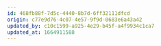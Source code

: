 ```yaml
---
id: 468fb88f-7d5c-4440-8b7d-6ff32111dfcd
origin: c77e9d76-4c07-4e57-9f9d-0683e6a43a42
updated_by: c10c1599-a925-4e29-b45f-a4f9934c1ca7
updated_at: 1664911588
---
```

